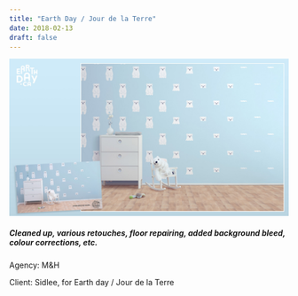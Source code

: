 ```yaml
---
title: "Earth Day / Jour de la Terre"
date: 2018-02-13
draft: false
---
```


![image1](advertising_image_editing-JDLT.jpg)

##### Cleaned up, various retouches, floor repairing, added background bleed, colour corrections, etc.

Agency: M&H

Client: Sidlee, for Earth day / Jour de la Terre